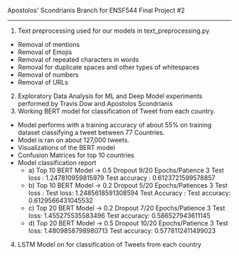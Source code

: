 Apostolos' Scondrianis Branch for ENSF544 Final Project #2

----------------------------------------------------------
1. Text preprocessing used for our models in text_preprocessing.py
  - Removal of mentions
  - Removal of Emojis
  - Removal of repeated characters in words
  - Removal for duplicate spaces and other types of whitespaces
  - Removal of numbers
  - Removal of URLs
2. Exploratory Data Analysis for ML and Deep Model experiments performed by Travis Dow and Apostolos Scondrianis
3. Working BERT model for classification of Tweet from each country.
  - Model performs with a training accuracy of about 55% on training dataset classifying a tweet between 77 Countries.
  - Model is ran on about 127,000 tweets.
  - Visualizations of the BERT model
  - Confusion Matrices for top 10 countries
  - Model classification report
    - a) Top 10 BERT Model -> 0.5 Dropout 9/20 Epochs/Patience 3
       Test loss     : 1.247810959815979
       Test accuracy : 0.6123721599578857
    - b) Top 10 BERT Model -> 0.2 Dropout 5/20 Epochs/Patiences 3
       Test loss     : Test loss: 1.2485618591308594
       Test Accuracy : Test accuracy: 0.6129566431045532
    - c) Top 20 BERT Model -> 0.2 Dropout 7/20 Epochs/Patience 3
       Test loss: 1.455275535583496
       Test accuracy: 0.586527943611145
    - d) Top 20 BERT Model -> 0.5  Dropout 10/20 Epochs/Patience 3
       Test loss: 1.4809858798980713
       Test accuracy: 0.5778112411499023
4. LSTM Model on for classification of Tweets from each country
  
